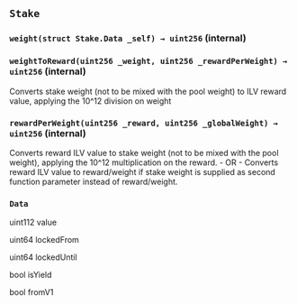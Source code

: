 ## `Stake`






### `weight(struct Stake.Data _self) → uint256` (internal)





### `weightToReward(uint256 _weight, uint256 _rewardPerWeight) → uint256` (internal)



Converts stake weight (not to be mixed with the pool weight) to
     ILV reward value, applying the 10^12 division on weight



### `rewardPerWeight(uint256 _reward, uint256 _globalWeight) → uint256` (internal)



Converts reward ILV value to stake weight (not to be mixed with the pool weight),
     applying the 10^12 multiplication on the reward.
     - OR -
Converts reward ILV value to reward/weight if stake weight is supplied as second
     function parameter instead of reward/weight.





### `Data`


uint112 value


uint64 lockedFrom


uint64 lockedUntil


bool isYield


bool fromV1



